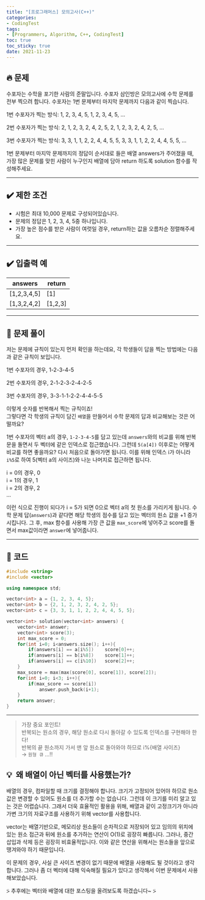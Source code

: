 ```yaml
---
title: "[프로그래머스] 모의고사(C++)"
categories: 
- CodingTest
tags:
- [Programmers, Algorithm, C++, CodingTest]
toc: true
toc_sticky: true
date: 2021-11-23
---
```


## 🔥 문제
수포자는 수학을 포기한 사람의 준말입니다. 수포자 삼인방은 모의고사에 수학 문제를 전부 찍으려 합니다. 수포자는 1번 문제부터 마지막 문제까지 다음과 같이 찍습니다.

1번 수포자가 찍는 방식: 1, 2, 3, 4, 5, 1, 2, 3, 4, 5, ...

2번 수포자가 찍는 방식: 2, 1, 2, 3, 2, 4, 2, 5, 2, 1, 2, 3, 2, 4, 2, 5, ...

3번 수포자가 찍는 방식: 3, 3, 1, 1, 2, 2, 4, 4, 5, 5, 3, 3, 1, 1, 2, 2, 4, 4, 5, 5, ...

1번 문제부터 마지막 문제까지의 정답이 순서대로 들은 배열 answers가 주어졌을 때, 가장 많은 문제를 맞힌 사람이 누구인지 배열에 담아 return 하도록 solution 함수를 작성해주세요.

***

## ✔️ 제한 조건

- 시험은 최대 10,000 문제로 구성되어있습니다.
- 문제의 정답은 1, 2, 3, 4, 5중 하나입니다.
- 가장 높은 점수를 받은 사람이 여럿일 경우, return하는 값을 오름차순 정렬해주세요.

***

## ✔️ 입출력 예

|answers|return|
|---|---|
|[1,2,3,4,5]|[1]|
|[1,3,2,4,2]|[1,2,3]

***

## 🤔 문제 풀이

저는 문제에 규칙이 있는지 먼저 확인을 하는데요, 각 학생들이 답을 찍는 방법에는 다음과 같은 규칙이 보입니다.

1번 수포자의 경우, 1-2-3-4-5 

2번 수포자의 경우, 2-1-2-3-2-4-2-5

3번 수포자의 경우, 3-3-1-1-2-2-4-4-5-5

이렇게 숫자를 반복해서 찍는 규칙이죠!
<br>
그렇다면 각 학생의 규칙이 담긴 `배열`을 만들어서 수학 문제의 답과 비교해보는 것은 어떨까요?

1번 수포자의 벡터 a의 경우, `1-2-3-4-5`를 담고 있는데 `answers`와의 비교를 위해 반복문을 돌면서 두 벡터에 같은 인덱스로 접근했습니다. 그런데 `5(a[4])` 이후로는 어떻게 비교를 하면 좋을까요? 다시 처음으로 돌아가면 됩니다. 이를 위해 인덱스 i가 아니라 `i%5`로 하여 5(벡터 a의 사이즈)와 나눈 나머지로 접근하면 됩니다.

i = 0의 경우, 0  
i = 1의 경우, 1  
i = 2의 경우, 2
<br>...

이런 식으로 진행이 되다가 i = 5가 되면 0으로 벡터 a의 첫 원소를 가리키게 됩니다. 
수학 문제 답(`answers`)과 같다면 해당 학생의 점수를 담고 있는 벡터의 원소 값을 +1 증가시킵니다.
그 후, max 함수를 사용해 가장 큰 값을 `max_score`에 넣어주고 score를 돌면서 max값이라면 `answer`에 넣어줍니다.

***

## 👻 코드

```cpp
#include <string>
#include <vector>

using namespace std;

vector<int> a = {1, 2, 3, 4, 5};
vector<int> b = {2, 1, 2, 3, 2, 4, 2, 5};
vector<int> c = {3, 3, 1, 1, 2, 2, 4, 4, 5, 5};

vector<int> solution(vector<int> answers) {
    vector<int> answer;
    vector<int> score(3);
    int max_score = 0;
    for(int i=0; i<answers.size(); i++){
        if(answers[i] == a[i%5])    score[0]++;
        if(answers[i] == b[i%8])    score[1]++;
        if(answers[i] == c[i%10])   score[2]++;
    }
    max_score = max(max(score[0], score[1]), score[2]);
    for(int i=0; i<3; i++){
        if(max_score == score[i])
            answer.push_back(i+1);
    }
    return answer;
}
```

***

> 가장 중요 포인트!
> <br>반복되는 원소의 경우, 해당 원소로 다시 돌아갈 수 있도록 인덱스를 구현해야 한다!
> <br>반복의 끝 원소까지 가서 맨 앞 원소로 돌아와야 하므로 i%{배열 사이즈}
> <br>→ `원형 큐` ...!!


## 💡  왜 배열이 아닌 **벡터**를 사용했는가?

배열의 경우, 컴파일할 때 크기를 결정해야 합니다. 크기가 고정되어 있어야 하므로 원소 값은 변경할 수 있어도 원소를 더 추가할 수는 없습니다. 그런데 이 크기를  미리 알고 있는 것은 어렵습니다. 그래서 더욱 효율적인 활용을 위해, 배열과 같이 고정크기가 아니라 가변 크기의 자료구조를 사용하기 위해 vector를 사용합니다.

vector는 배열기반으로, 메모리상 원소들이 순차적으로 저장되어 있고 임의의 위치에 있는 원소 접근과 뒤에 원소를 추가하는 연산이 O(1)로 굉장히 빠릅니다. 그러나, 중간 삽입과 삭제 등은 굉장히 비효율적입니다. 이와 같은 연산을 위해서는 원소들을 앞으로 땡겨와야 하기 때문입니다. 

이 문제의 경우, 사실 큰 사이즈 변경이 없기 때문에 배열을 사용해도 될 것이라고 생각합니다. 그러나 좀 더 벡터에 대해 익숙해질 필요가 있다고 생각해서 이번 문제에서 사용해보았습니다.

⍩ 추후에는 벡터와 배열에 대한 포스팅을 올려보도록 하겠습니다~ ⍩
